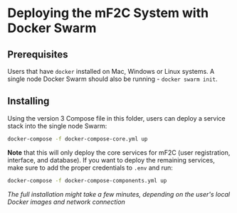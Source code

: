 # Deploying the mF2C System with Docker Swarm

## Prerequisites 

Users that have `docker` installed on Mac, 
Windows or Linux systems. A single node Docker Swarm should also be running - `docker swarm init`.

## Installing

Using the version 3 Compose file in this folder, users can deploy a service stack into the single node Swarm: 

```bash
docker-compose -f docker-compose-core.yml up
```

**Note** that this will only deploy the core services for mF2C (user registration, interface, and database). If you want to deploy the remaining services, make sure to add the proper credentials to `.env` and run:

```bash
docker-compose -f docker-compose-components.yml up
```

_The full installation might take a few minutes, depending on 
the user's local Docker images and network connection_ 